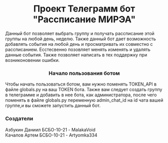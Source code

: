 <h1 align="center">Проект Телеграмм бот "Рассписание МИРЭА"</h1>
Данный бот позволяет выбрать группу и получать рассписание этой группы на любой день, неделю. Также данный бот дает возможность добавлять события на любой день и просматривать их совместно с рассписанием. Есстесвенно позовляет менять изменять и удалять данные события. Также позволяет написать в тех поддержку при возниконовении ошибки.
<h3 align="center">Начало пользования ботом</h3>
Чтобы начать пользоваться ботом, вам нужно поменять TOKEN_API в файле globals.py на ваш TOKEN бота. Также вам следует создать группу в телеграмме и добавить в нее бота, как администратора, после чего поменять в файле globals.py переменную admin_chat_id на id чата вашей группе,и вы сможете запустить данный бот.

<h3>Создатели</h3> 
           Азбукин Даниил БСБО-10-21 - MalakaVoid</br>
           Качалов Артем БСБО-10-21 - Artyomka334
